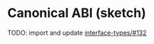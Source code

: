 # Canonical ABI (sketch)

TODO: import and update [interface-types/#132](https://github.com/WebAssembly/interface-types/pull/132)
